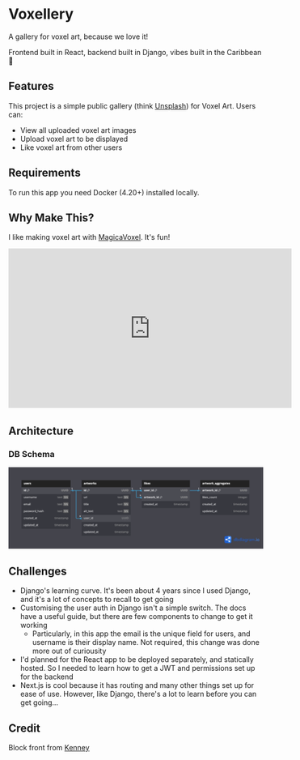 # Voxellery

A gallery for voxel art, because we love it!

Frontend built in React, backend built in Django, vibes built in the Caribbean 🌴

## Features

This project is a simple public gallery (think [Unsplash](https://unsplash.com)) for Voxel Art. Users can:

- View all uploaded voxel art images
- Upload voxel art to be displayed
- Like voxel art from other users

## Requirements

To run this app you need Docker (4.20+) installed locally.

## Why Make This?

I like making voxel art with [MagicaVoxel](https://ephtracy.github.io). It's fun!

<iframe width="560" height="315" src="https://www.youtube.com/embed/Vn0Ki_b-qzg?si=dPMOWq_50D9FgGcm" title="YouTube video player" frameborder="0" allow="accelerometer; autoplay; clipboard-write; encrypted-media; gyroscope; picture-in-picture; web-share" referrerpolicy="strict-origin-when-cross-origin" allowfullscreen></iframe>

## Architecture

### DB Schema

![Database schema for Voxellery app, showing relationships between users, artworks, artwork aggregates and likes](./dbschema/schema.png)

## Challenges

- Django's learning curve. It's been about 4 years since I used Django, and it's a lot of concepts to recall to get going
- Customising the user auth in Django isn't a simple switch. The docs have a useful guide, but there are few components to change to get it working
  - Particularly, in this app the email is the unique field for users, and username is their display name. Not required, this change was done more out of curiousity
- I'd planned for the React app to be deployed separately, and statically hosted. So I needed to learn how to get a JWT and permissions set up for the backend
- Next.js is cool because it has routing and many other things set up for ease of use. However, like Django, there's a lot to learn before you can get going...

## Credit

Block front from [Kenney](https://kenney.nl)
